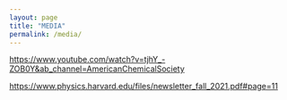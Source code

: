 ```yaml
---
layout: page
title: "MEDIA"
permalink: /media/
---
```


https://www.youtube.com/watch?v=tjhY_-ZOB0Y&ab_channel=AmericanChemicalSociety



https://www.physics.harvard.edu/files/newsletter_fall_2021.pdf#page=11
